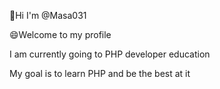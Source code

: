  👋Hi I'm @Masa031
 
 😄Welcome to my profile
 
  I am currently going to PHP developer education
  
  My goal is to learn PHP and be the best at it
